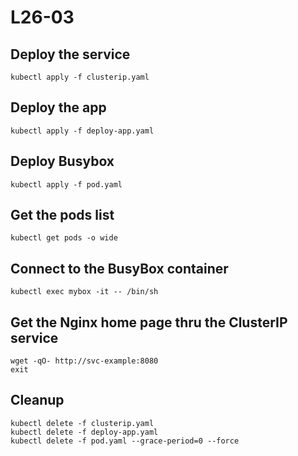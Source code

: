 # L26-03

## Deploy the service

    kubectl apply -f clusterip.yaml

## Deploy the app

    kubectl apply -f deploy-app.yaml

## Deploy Busybox

    kubectl apply -f pod.yaml

## Get the pods list

    kubectl get pods -o wide

## Connect to the BusyBox container

    kubectl exec mybox -it -- /bin/sh

## Get the Nginx home page thru the ClusterIP service

    wget -qO- http://svc-example:8080
    exit

## Cleanup

    kubectl delete -f clusterip.yaml
    kubectl delete -f deploy-app.yaml
    kubectl delete -f pod.yaml --grace-period=0 --force